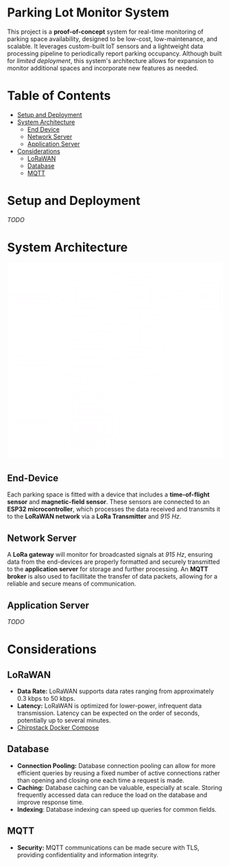# Parking Lot Monitor System

This project is a **proof-of-concept** system for real-time monitoring of parking space availability, designed to be low-cost, low-maintenance, and scalable. It leverages custom-built IoT sensors and a lightweight data processing pipeline to periodically report parking occupancy. Although built for *limited deployment*, this system's architecture allows for expansion to monitor additional spaces and incorporate new features as needed.

# Table of Contents

- [Setup and Deployment](#setup-and-deployment)
- [System Architecture](#system-architecture)
    - [End Device](#end-device)
    - [Network Server](#network-server)
    - [Application Server](#application-server)
- [Considerations](#considerations)
    - [LoRaWAN](#lorawan)
    - [Database](#database)
    - [MQTT](#mqtt)

# Setup and Deployment

*TODO*

# System Architecture

![Project Architecture](/assets/ProjectArchitecture_Transparent.png)

## End-Device

Each parking space is fitted with a device that includes a **time-of-flight sensor** and **magnetic-field sensor**. These sensors are connected to an **ESP32 microcontroller**, which processes the data received and transmits it to the **LoRaWAN network** via a **LoRa Transmitter** and *915 Hz*.

## Network Server

A **LoRa gateway** will monitor for broadcasted signals at *915 Hz*, ensuring data from the end-devices are properly formatted and securely transmitted to the **application server** for storage and further processing. An **MQTT broker** is also used to facillitate the transfer of data packets, allowing for a reliable and secure means of communication.

## Application Server

*TODO*

# Considerations

## LoRaWAN

- **Data Rate:** LoRaWAN supports data rates ranging from approximately 0.3 kbps to 50 kbps.
- **Latency:** LoRaWAN is optimized for lower-power, infrequent data transmission. Latency can be expected on the order of seconds, potentially up to several minutes.
- [Chirpstack Docker Compose](https://github.com/chirpstack/chirpstack-docker/)

## Database

- **Connection Pooling:** Database connection pooling can allow for more efficient queries by reusing a fixed number of active connections rather than opening and closing one each time a request is made.
- **Caching:** Database caching can be valuable, especially at scale. Storing frequently accessed data can reduce the load on the database and improve response time.
- **Indexing**: Database indexing can speed up queries for common fields.

## MQTT

- **Security:** MQTT communications can be made secure with TLS, providing confidentiality and information integrity.